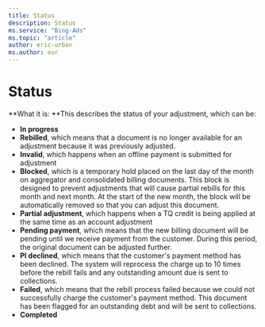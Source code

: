 ```yaml
---
title: Status
description: Status
ms.service: "Bing-Ads"
ms.topic: "article"
author: eric-urban
ms.author: eur
---
```


# Status

**What it is: **This describes the status of your adjustment, which can be:
- **In progress**
- **Rebilled**, which means that a document is no longer available for an adjustment because it was previously adjusted.
- **Invalid**, which happens when an offline payment is submitted for adjustment
- **Blocked**, which is a temporary hold placed on the last day of the month on aggregator and consolidated billing documents. This block is designed to prevent adjustments that will cause partial rebills for this month and next month. At the start of the new month, the block will be automatically removed so that you can adjust this document.
- **Partial adjustment**, which happens when a TQ credit is being applied at the same time as an account adjustment
- **Pending payment**, which means that the new billing document will be pending until we receive payment from the customer. During this period, the original document can be adjusted further.
- **PI declined**, which means that the customer's payment method has been declined. The system will reprocess the charge up to 10 times before the rebill fails and any outstanding amount due is sent to collections.
- **Failed**, which means that the rebill process failed because we could not successfully charge the customer's payment method. This document has been flagged for an outstanding debt and will be sent to collections.
- **Completed**


